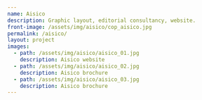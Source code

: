 ```yaml
---
name: Aisico
description: Graphic layout, editorial consultancy, website.
front-image: /assets/img/aisico/cop_aisico.jpg
permalink: /aisico/
layout: project
images:
  - path: /assets/img/aisico/aisico_01.jpg
    description: Aisico website
  - path: /assets/img/aisico/aisico_02.jpg
    description: Aisico brochure
  - path: /assets/img/aisico/aisico_03.jpg
    description: Aisico brochure
---
```

